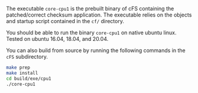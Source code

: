 The executable `core-cpu1`  is the prebuilt binary of cFS containing the patched/correct checksum application.
The executable relies on the objects and startup script contained in the `cf/` directory.

You should be able to run the binary `core-cpu1` on native ubuntu linux. Tested on ubuntu 16.04, 18.04, and 20.04.

You can also build from source by running the following commands in the `cFS` subdirectory.

```bash
make prep
make install
cd build/exe/cpu1
./core-cpu1
```
